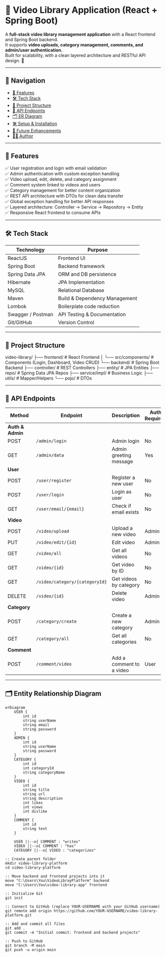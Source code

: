 # 🎥 Video Library Application (React + Spring Boot)

A **full-stack video library management application** with a React frontend and Spring Boot backend.  
It supports **video uploads, category management, comments, and admin/user authentication.**  
Built for scalability, with a clean layered architecture and RESTful API design. 🚀

---

## 🔗 Navigation
- [🚀 Features](#-features)
- [🛠️ Tech Stack](#%EF%B8%8F-tech-stack)
- [📂 Project Structure](#-project-structure)
- [📡 API Endpoints](#-api-endpoints)
- [🗂️ ER Diagram](#%EF%B8%8F-entity-relationship-diagram)
- [🛠️ Setup & Installation](#%EF%B8%8F-setup--installation)
- [🔮 Future Enhancements](#-future-enhancements)
- [👨‍💻 Author](#-author)

---

## 🚀 Features
✅ User registration and login with email validation  
✅ Admin authentication with custom exception handling  
✅ Video upload, edit, delete, and category assignment  
✅ Comment system linked to videos and users  
✅ Category management for better content organization  
✅ REST API architecture with DTOs for clean data transfer  
✅ Global exception handling for better API responses  
✅ Layered architecture: Controller → Service → Repository → Entity  
✅ Responsive React frontend to consume APIs  

---

## 🛠️ Tech Stack
| Technology       | Purpose                               |
|------------------|---------------------------------------|
| ReactJS          | Frontend UI                          |
| Spring Boot      | Backend framework                    |
| Spring Data JPA  | ORM and DB persistence               |
| Hibernate        | JPA Implementation                   |
| MySQL            | Relational Database                  |
| Maven            | Build & Dependency Management        |
| Lombok           | Boilerplate code reduction           |
| Swagger / Postman| API Testing & Documentation          |
| Git/GitHub       | Version Control                      |

---

## 📂 Project Structure
video-library/
├── frontend/ # React Frontend
│ └── src/components/ # Components (Login, Dashboard, Video CRUD)
└── backend/ # Spring Boot Backend
├── controller/ # REST Controllers
├── entity/ # JPA Entities
├── repo/ # Spring Data JPA Repos
├── service/impl/ # Business Logic
├── utils/ # Mapper/Helpers
└── pojo/ # DTOs


---

## 📡 API Endpoints

| Method  | Endpoint                         | Description                     | Auth Required |
|---------|---------------------------------|---------------------------------|--------------|
| **Auth & Admin** |
| POST    | `/admin/login`                  | Admin login                     | No           |
| GET     | `/admin/data`                   | Admin greeting message          | Yes          |
| **User** |
| POST    | `/user/register`                | Register a new user             | No           |
| POST    | `/user/login`                   | Login as user                   | No           |
| GET     | `/user/email/{email}`           | Check if email exists           | No           |
| **Video** |
| POST    | `/video/upload`                 | Upload a new video              | Admin        |
| PUT     | `/video/edit/{id}`              | Edit video                      | Admin        |
| GET     | `/video/all`                    | Get all videos                  | No           |
| GET     | `/video/{id}`                   | Get video by ID                 | No           |
| GET     | `/video/category/{categoryId}`  | Get videos by category          | No           |
| DELETE  | `/video/{id}`                   | Delete video                    | Admin        |
| **Category** |
| POST    | `/category/create`              | Create a new category           | Admin        |
| GET     | `/category/all`                 | Get all categories              | No           |
| **Comment** |
| POST    | `/comment/video`                | Add a comment to a video        | User         |

---

## 🗂️ Entity Relationship Diagram
```mermaid
erDiagram
    USER {
        int id
        string userName
        string email
        string password
    }
    ADMIN {
        int id
        string userName
        string password
    }
    CATEGORY {
        int id
        int categoryId
        string categoryName
    }
    VIDEO {
        int id
        string title
        string url
        string description
        int likes
        int views
        int dislike
    }
    COMMENT {
        int id
        string text
    }

    USER ||--o{ COMMENT : "writes"
    VIDEO ||--o{ COMMENT : "has"
    CATEGORY ||--o{ VIDEO : "categorizes"

:: Create parent folder
mkdir video-library-platform
cd video-library-platform

:: Move backend and frontend projects into it
move "C:\Users\You\VideoLibrayPlatform" backend
move "C:\Users\You\video-library-app" frontend

:: Initialize Git
git init

:: Connect to GitHub (replace YOUR-USERNAME with your GitHub username)
git remote add origin https://github.com/YOUR-USERNAME/video-library-platform.git

:: Add and commit all files
git add .
git commit -m "Initial commit: frontend and backend projects"

:: Push to GitHub
git branch -M main
git push -u origin main
